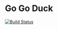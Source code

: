 # Go Go Duck
 
 [![Build Status](https://travis-ci.org/aodn/go-go-duck.png?branch=master)](https://travis-ci.org/aodn/go-go-duck)
 